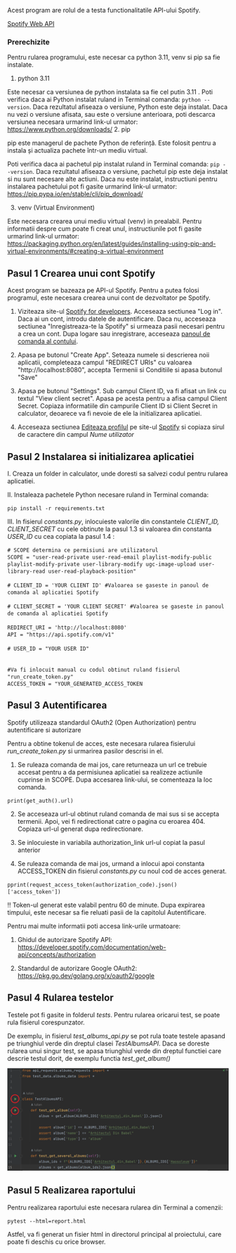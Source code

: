 Acest program are rolul de a testa functionalitatile API-ului Spotify.

[Spotify Web API](https://developer.spotify.com/documentation/web-api)

### Prerechizite
Pentru rularea programului, este necesar ca python 3.11, venv si pip sa fie instalate.
1. python 3.11

Este necesar ca versiunea de python instalata sa fie cel putin 3.11 . Poti verifica daca ai Python
instalat ruland in Terminal comanda: ```python --version```. Daca rezultatul afiseaza o versiune, Python este deja instalat. 
Daca nu vezi o versiune afisata, sau este o versiune anterioara, poti descarca versiunea necesara urmarind link-ul urmator:  https://www.python.org/downloads/
2. pip

pip este managerul de pachete Python de referință. Este folosit pentru a instala și actualiza pachete într-un mediu virtual.

Poti verifica daca ai pachetul pip instalat ruland in Terminal comanda: ```pip --version```.
Daca rezultatul afiseaza o versiune, pachetul pip este deja instalat si nu sunt necesare
alte actiuni. Daca nu este instalat, instructiuni pentru instalarea pachetului pot fi gasite
urmarind link-ul urmator: https://pip.pypa.io/en/stable/cli/pip_download/

3. venv (Virtual Environment)

Este necesara crearea unui mediu virtual (venv) in prealabil. Pentru informatii despre cum 
poate fi creat unul, instructiunile pot fi gasite urmarind link-ul urmator: https://packaging.python.org/en/latest/guides/installing-using-pip-and-virtual-environments/#creating-a-virtual-environment


## Pasul 1 Crearea unui cont Spotify

Acest program se bazeaza pe API-ul Spotify. Pentru a putea folosi programul, 
este necesara crearea unui cont de dezvoltator pe Spotify.

 
1. Viziteaza site-ul [Spotify for developers](https://developer.spotify.com/). 
 Acceseaza sectiunea "Log in". Daca ai un cont, introdu datele de autentificare. 
 Daca nu, acceseaza sectiunea "Inregistreaza-te la Spotify" si urmeaza pasii necesari
 pentru a crea un cont. Dupa logare sau inregistrare, acceseaza [panoul
 de comanda al contului](https://developer.spotify.com/dashboard).

2. Apasa pe butonul "Create App". Seteaza numele si descrierea noii aplicatii, 
completeaza campul "REDIRECT URIs" cu valoarea "http://localhost:8080", accepta
Termenii si Conditiile si apasa butonul "Save"

3. Apasa pe butonul "Settings". Sub campul Client ID, va fi afisat un link cu textul 
"View client secret". Apasa pe acesta pentru a afisa campul Client Secret. Copiaza 
informatiile din campurile Client ID si Client Secret in calculator, deoarece va fi nevoie
de ele la initializarea aplicatiei.

4. Acceseaza sectiunea [Editeaza profilul](https://www.spotify.com/ro-ro/account/profile/)
pe site-ul [Spotify](https://www.spotify.com/ro-ro/account/overview/) si copiaza 
sirul de caractere din campul _Nume utilizator_ 

## Pasul 2 Instalarea si initializarea aplicatiei 

I. Creaza un folder in calculator, unde doresti sa salvezi codul pentru rularea aplicatiei.

II. Instaleaza pachetele Python necesare ruland in Terminal comanda: 
```commandline
pip install -r requirements.txt
```
III. In fisierul _constants.py_, inlocuieste valorile din constantele 
_CLIENT_ID, CLIENT_SECRET_ cu cele obtinute la pasul 1.3 si valoarea din
constanta _USER_ID_ cu cea copiata la pasul 1.4 :

```
# SCOPE determina ce permisiuni are utilizatorul
SCOPE = "user-read-private user-read-email playlist-modify-public playlist-modify-private user-library-modify ugc-image-upload user-library-read user-read-playback-position"

# CLIENT_ID = 'YOUR CLIENT ID' #Valoarea se gaseste in panoul de comanda al aplicatiei Spotify

# CLIENT_SECRET = 'YOUR CLIENT SECRET' #Valoarea se gaseste in panoul de comanda al aplicatiei Spotify

REDIRECT_URI = 'http://localhost:8080'
API = "https://api.spotify.com/v1"

# USER_ID = "YOUR USER ID"


#Va fi inlocuit manual cu codul obtinut ruland fisierul "run_create_token.py"
ACCESS_TOKEN = "YOUR_GENERATED_ACCESS_TOKEN
```


## Pasul 3 Autentificarea

Spotify utilizeaza standardul OAuth2 (Open Authorization) pentru autentificare si 
autorizare

Pentru a obtine tokenul de acces, este necesara rularea fisierului
_run_create_token.py_ si urmarirea pasilor descrisi in el.

1. Se ruleaza comanda de mai jos, care returneaza un url ce trebuie accesat pentru a da
permisiunea aplicatiei sa realizeze actiunile cuprinse in SCOPE. Dupa accesarea link-ului,
se comenteaza la loc comanda.
```commandline
print(get_auth().url)
```

2. Se acceseaza url-ul obtinut ruland comanda de mai sus si se accepta termenii. Apoi, vei fi redirectionat
catre o pagina cu eroarea 404. Copiaza url-ul generat dupa redirectionare.

3. Se inlocuieste in variabila authorization_link url-ul copiat la pasul anterior

4. Se ruleaza comanda de mai jos, urmand a inlocui apoi constanta ACCESS_TOKEN din fisierul 
_constants.py_ cu noul cod de acces generat.
```commandline
pprint(request_access_token(authorization_code).json()['access_token'])
```

:bangbang: Token-ul generat este valabil pentru 60 de minute. Dupa expirarea timpului, este necesar sa
fie reluati pasii de la capitolul Autentificare.

Pentru mai multe informatii poti accesa link-urile urmatoare:

1. Ghidul de autorizare Spotify API: https://developer.spotify.com/documentation/web-api/concepts/authorization

2. Standardul de autorizare Google OAuth2: https://pkg.go.dev/golang.org/x/oauth2/google

## Pasul 4 Rularea testelor

Testele pot fi gasite in folderul _tests_.
Pentru rularea oricarui test, se poate rula fisierul corespunzator.

De exemplu, in fisierul _test_albums_api.py_ se pot rula toate testele apasand pe 
triunghiul verde din dreptul clasei _TestAlbumsAPI_.
Daca se doreste rularea unui singur test, se apasa triunghiul verde din dreptul functiei 
care descrie testul dorit, de exemplu functia _test_get_album()_

![test_albums_api](https://raw.githubusercontent.com/iuliantanaselea/API_TESTING_SPOTIFY/02d5e390184d3148c27e42f5c065f39696ff8ac2/assets/test_albums_api.png)

## Pasul 5 Realizarea raportului

Pentru realizarea raportului este necesara rularea din Terminal a comenzii:
```commandline
pytest --html=report.html
```
Astfel, va fi generat un fisier html in directorul principal al proiectului, care
poate fi deschis cu orice browser.

